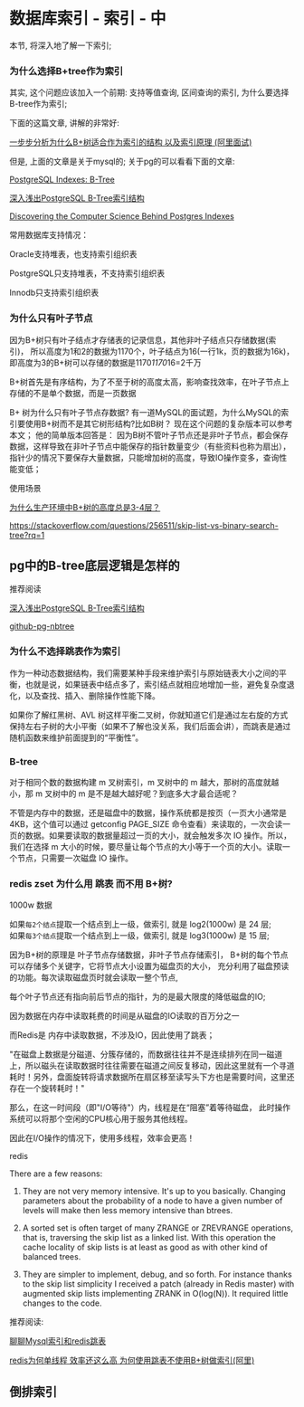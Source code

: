 # 数据库索引 - 索引 - 中

本节, 将深入地了解一下索引;


### 为什么选择B+tree作为索引

其实, 这个问题应该加入一个前期: 
支持等值查询, 区间查询的索引, 为什么要选择B-tree作为索引;

下面的这篇文章, 讲解的非常好:

[一步步分析为什么B+树适合作为索引的结构 以及索引原理 (阿里面试)](https://www.cnblogs.com/aspirant/p/9214485.html)

但是, 上面的文章是关于mysql的;
关于pg的可以看看下面的文章:

[PostgreSQL Indexes: B-Tree](https://ieftimov.com/post/postgresql-indexes-btree/)

[深入浅出PostgreSQL B-Tree索引结构](https://developer.aliyun.com/article/53701)

[Discovering the Computer Science Behind Postgres Indexes](http://patshaughnessy.net/2014/11/11/discovering-the-computer-science-behind-postgres-indexes)



常用数据库支持情况：

Oracle支持堆表，也支持索引组织表

PostgreSQL只支持堆表，不支持索引组织表

Innodb只支持索引组织表

[](https://www.sqlpassion.at/archive/2015/10/19/heap-tables-in-sql-server/)


### 为什么只有叶子节点


因为B+树只有叶子结点才存储表的记录信息，其他非叶子结点只存储数据(索引)，
所以高度为1和2的数据为1170个，叶子结点为16(一行1k，页的数据为16k)，
即高度为3的B+树可以存储的数据是1170*1170*16=2千万


B+树首先是有序结构，为了不至于树的高度太高，影响查找效率，在叶子节点上存储的不是单个数据，而是一页数据

B+ 树为什么只有叶子节点存数据?
有一道MySQL的面试题，为什么MySQL的索引要使用B+树而不是其它树形结构?比如B树？
现在这个问题的复杂版本可以参考本文；
他的简单版本回答是：
因为B树不管叶子节点还是非叶子节点，都会保存数据，这样导致在非叶子节点中能保存的指针数量变少（有些资料也称为扇出），指针少的情况下要保存大量数据，只能增加树的高度，导致IO操作变多，查询性能变低；


使用场景


[为什么生产环境中B+树的高度总是3-4层？](https://zhuanlan.zhihu.com/p/86137284)

https://stackoverflow.com/questions/256511/skip-list-vs-binary-search-tree?rq=1



## pg中的B-tree底层逻辑是怎样的


推荐阅读

[深入浅出PostgreSQL B-Tree索引结构](https://github.com/digoal/blog/blob/master/201605/20160528_01.md?spm=a2c6h.12873639.0.0.45131bff1F4qRA&file=20160528_01.md)

[github-pg-nbtree](https://github.com/postgres/postgres/tree/master/src/backend/access/nbtree)


### 为什么不选择跳表作为索引


作为一种动态数据结构，我们需要某种手段来维护索引与原始链表大小之间的平衡，也就是说，如果链表中结点多了，索引结点就相应地增加一些，避免复杂度退化，以及查找、插入、删除操作性能下降。

如果你了解红黑树、AVL 树这样平衡二叉树，你就知道它们是通过左右旋的方式保持左右子树的大小平衡（如果不了解也没关系，我们后面会讲），而跳表是通过随机函数来维护前面提到的“平衡性”。



### B-tree 

对于相同个数的数据构建 m 叉树索引，m 叉树中的 m 越大，那树的高度就越小，那 m 叉树中的 m 是不是越大越好呢？到底多大才最合适呢？

不管是内存中的数据，还是磁盘中的数据，操作系统都是按页（一页大小通常是 4KB，这个值可以通过 getconfig PAGE_SIZE 命令查看）来读取的，一次会读一页的数据。如果要读取的数据量超过一页的大小，就会触发多次 IO 操作。所以，我们在选择 m 大小的时候，要尽量让每个节点的大小等于一个页的大小。读取一个节点，只需要一次磁盘 IO 操作。


### redis zset 为什么用 跳表 而不用 B+树?


1000w 数据

如果`每2个结点`提取一个结点到上一级，做索引, 就是 log2(1000w) 是 24 层;  
如果`每3个结点`提取一个结点到上一级，做索引, 就是 log3(1000w) 是 15 层;




因为B+树的原理是 叶子节点存储数据，非叶子节点存储索引，
B+树的每个节点可以存储多个关键字，它将节点大小设置为磁盘页的大小，
充分利用了磁盘预读的功能。每次读取磁盘页时就会读取一整个节点,

每个叶子节点还有指向前后节点的指针，为的是最大限度的降低磁盘的IO;

因为数据在内存中读取耗费的时间是从磁盘的IO读取的百万分之一

而Redis是 内存中读取数据，不涉及IO，因此使用了跳表； 

"在磁盘上数据是分磁道、分簇存储的，而数据往往并不是连续排列在同一磁道上，所以磁头在读取数据时往往需要在磁道之间反复移动，因此这里就有一个寻道耗时！另外，盘面旋转将请求数据所在扇区移至读写头下方也是需要时间，这里还存在一个旋转耗时！"

那么，在这一时间段（即"I/O等待"）内，线程是在“阻塞”着等待磁盘，
此时操作系统可以将那个空闲的CPU核心用于服务其他线程。

因此在I/O操作的情况下，使用多线程，效率会更高！


redis

There are a few reasons:

1) They are not very memory intensive. It's up to you basically. Changing parameters about the probability of a node to have a given number of levels will make then less memory intensive than btrees.

2) A sorted set is often target of many ZRANGE or ZREVRANGE operations, that is, traversing the skip list as a linked list. With this operation the cache locality of skip lists is at least as good as with other kind of balanced trees.

3) They are simpler to implement, debug, and so forth. For instance thanks to the skip list simplicity I received a patch (already in Redis master) with augmented skip lists implementing ZRANK in O(log(N)). It required little changes to the code.



推荐阅读: 

[聊聊Mysql索引和redis跳表](https://zhuanlan.zhihu.com/p/61900308)

[redis为何单线程 效率还这么高 为何使用跳表不使用B+树做索引(阿里)](https://my.oschina.net/u/4335884/blog/3367826)

## 倒排索引



